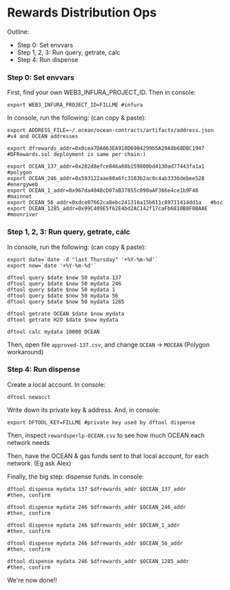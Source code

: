 # Rewards Distribution Ops

Outline:
- Step 0: Set envvars
- Step 1, 2, 3: Run query, getrate, calc
- Step 4: Run dispense

### Step 0: Set envvars

First, find your own WEB3_INFURA_PROJECT_ID. Then in console:
```console
export WEB3_INFURA_PROJECT_ID=FILLME #infura
```

In console, run the following: (can copy & paste):
```console
export ADDRESS_FILE=~/.ocean/ocean-contracts/artifacts/address.json #v4 and OCEAN addresses

export dfrewards_addr=0x0cea7DA063EA910D6904299b5A29A8b68DBC1947  #DFRewards.sol deployment is same per chain:)

export OCEAN_137_addr=0x282d8efce846a88b159800bd4130ad77443fa1a1  #polygon
export OCEAN_246_addr=0x593122aae80a6fc3183b2ac0c4ab3336debee528  #energyweb
export OCEAN_1_addr=0x967da4048cD07aB37855c090aAF366e4ce1b9F48    #mainnet
export OCEAN_56_addr=0xdce07662ca8ebc241316a15b611c89711414dd1a   #bsc
export OCEAN_1285_addr=0x99C409E5f62E4bd2AC142f17caFb6810B8F0BAAE #moonriver
```

### Step 1, 2, 3: Run query, getrate, calc

In console, run the following: (can copy & paste):
```console
export date=`date -d "last Thursday" '+%Y-%m-%d'`
export now=`date '+%Y-%m-%d'`

dftool query $date $now 50 mydata 137
dftool query $date $now 50 mydata 246
dftool query $date $now 50 mydata 1
dftool query $date $now 50 mydata 56
dftool query $date $now 50 mydata 1285

dftool getrate OCEAN $date $now mydata
dftool getrate H2O $date $now mydata

dftool calc mydata 10000 OCEAN
```

Then, open file `approved-137.csv`, and change `OCEAN` -> `MOCEAN` (Polygon workaround)

### Step 4: Run dispense

Create a local account. In console:
```console
dftool newacct
```

Write down its private key & address. And, in console:
```console
export DFTOOL_KEY=FILLME #private key used by dftool dispense
```

Then, inspect `rewardsperlp-OCEAN.csv` to see how much OCEAN each network needs

Then, have the OCEAN & gas funds sent to that local account, for each network. (Eg ask Alex)

Finally, the big step: dispense funds. In console:
```console
dftool dispense mydata 137 $dfrewards_addr $OCEAN_137_addr
#then, confirm

dftool dispense mydata 246 $dfrewards_addr $OCEAN_246_addr
#then, confirm

dftool dispense mydata 246 $dfrewards_addr $OCEAN_1_addr
#then, confirm

dftool dispense mydata 246 $dfrewards_addr $OCEAN_56_addr
#then, confirm

dftool dispense mydata 246 $dfrewards_addr $OCEAN_1285_addr
#then, confirm
```

We're now done!!
